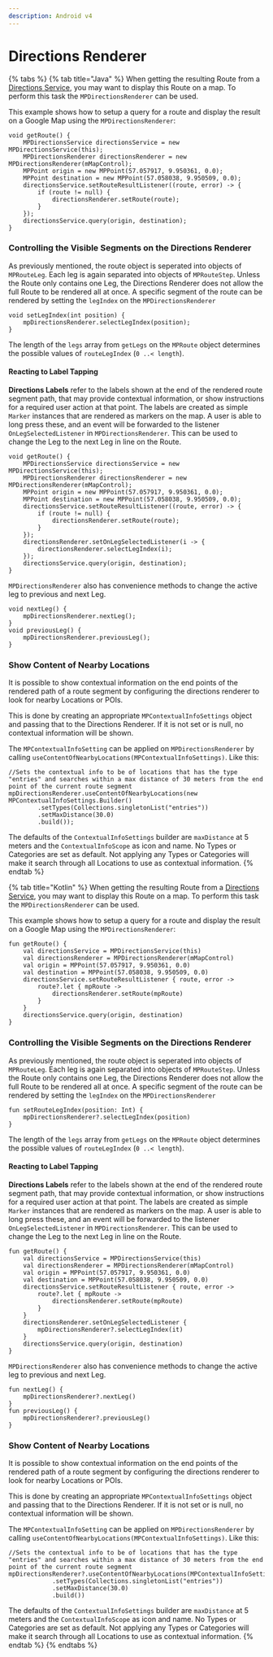```yaml
---
description: Android v4
---
```


# Directions Renderer

{% tabs %}
{% tab title="Java" %}
When getting the resulting Route from a [Directions Service](https://docs.mapsindoors.com/directions-service/), you may want to display this Route on a map. To perform this task the `MPDirectionsRenderer` can be used.

This example shows how to setup a query for a route and display the result on a Google Map using the `MPDirectionsRenderer`:

```
void getRoute() {
    MPDirectionsService directionsService = new MPDirectionsService(this);
    MPDirectionsRenderer directionsRenderer = new MPDirectionsRenderer(mMapControl);
    MPPoint origin = new MPPoint(57.057917, 9.950361, 0.0);
    MPPoint destination = new MPPoint(57.058038, 9.950509, 0.0);
    directionsService.setRouteResultListener((route, error) -> {
        if (route != null) {
            directionsRenderer.setRoute(route);
        }
    });
    directionsService.query(origin, destination);
}
```

### Controlling the Visible Segments on the Directions Renderer[​](https://docs.mapsindoors.com/directions-renderer#controlling-the-visible-segments-on-the-directions-renderer) <a href="#controlling-the-visible-segments-on-the-directions-renderer" id="controlling-the-visible-segments-on-the-directions-renderer"></a>

As previously mentioned, the route object is seperated into objects of `MPRouteLeg`. Each leg is again separated into objects of `MPRouteStep`. Unless the Route only contains one Leg, the Directions Renderer does not allow the full Route to be rendered all at once. A specific segment of the route can be rendered by setting the `legIndex` on the `MPDirectionsRenderer`

```
void setLegIndex(int position) {
    mpDirectionsRenderer.selectLegIndex(position);
}
```

The length of the `legs` array from `getLegs` on the `MPRoute` object determines the possible values of `routeLegIndex` (`0 ..< length`).

#### Reacting to Label Tapping[​](https://docs.mapsindoors.com/directions-renderer#reacting-to-label-tapping) <a href="#reacting-to-label-tapping" id="reacting-to-label-tapping"></a>

**Directions Labels** refer to the labels shown at the end of the rendered route segment path, that may provide contextual information, or show instructions for a required user action at that point. The labels are created as simple `Marker` instances that are rendered as markers on the map. A user is able to long press these, and an event will be forwarded to the listener `OnLegSelectedListener` in `MPDirectionsRenderer`. This can be used to change the Leg to the next Leg in line on the Route.

```
void getRoute() {
    MPDirectionsService directionsService = new MPDirectionsService(this);
    MPDirectionsRenderer directionsRenderer = new MPDirectionsRenderer(mMapControl);
    MPPoint origin = new MPPoint(57.057917, 9.950361, 0.0);
    MPPoint destination = new MPPoint(57.058038, 9.950509, 0.0);
    directionsService.setRouteResultListener((route, error) -> {
        if (route != null) {
            directionsRenderer.setRoute(route);
        }
    });
    directionsRenderer.setOnLegSelectedListener(i -> {
        directionsRenderer.selectLegIndex(i);
    });
    directionsService.query(origin, destination);
}
```

`MPDirectionsRenderer` also has convenience methods to change the active leg to previous and next Leg.

```
void nextLeg() {
    mpDirectionsRenderer.nextLeg();
}
void previousLeg() {
    mpDirectionsRenderer.previousLeg();
}
```

### Show Content of Nearby Locations[​](https://docs.mapsindoors.com/directions-renderer#show-content-of-nearby-locations) <a href="#show-content-of-nearby-locations" id="show-content-of-nearby-locations"></a>

It is possible to show contextual information on the end points of the rendered path of a route segment by configuring the directions renderer to look for nearby Locations or POIs.

This is done by creating an appropriate `MPContextualInfoSettings` object and passing that to the Directions Renderer. If it is not set or is null, no contextual information will be shown.

The `MPContextualInfoSetting` can be applied on `MPDirectionsRenderer` by calling `useContentOfNearbyLocations(MPContextualInfoSettings)`. Like this:

```
//Sets the contextual info to be of locations that has the type "entries" and searches within a max distance of 30 meters from the end point of the current route segment
mpDirectionsRenderer.useContentOfNearbyLocations(new MPContextualInfoSettings.Builder()
        .setTypes(Collections.singletonList("entries"))
        .setMaxDistance(30.0)
        .build());
```

The defaults of the `ContextualInfoSettings` builder are `maxDistance` at 5 meters and the `ContextualInfoScope` as icon and name. No Types or Categories are set as default. Not applying any Types or Categories will make it search through all Locations to use as contextual information.
{% endtab %}

{% tab title="Kotlin" %}
When getting the resulting Route from a [Directions Service](https://docs.mapsindoors.com/directions-service/), you may want to display this Route on a map. To perform this task the `MPDirectionsRenderer` can be used.

This example shows how to setup a query for a route and display the result on a Google Map using the `MPDirectionsRenderer`:

```
fun getRoute() {
    val directionsService = MPDirectionsService(this)
    val directionsRenderer = MPDirectionsRenderer(mMapControl)
    val origin = MPPoint(57.057917, 9.950361, 0.0)
    val destination = MPPoint(57.058038, 9.950509, 0.0)
    directionsService.setRouteResultListener { route, error ->
        route?.let { mpRoute ->
            directionsRenderer.setRoute(mpRoute)
        }
    }
    directionsService.query(origin, destination)
}
```

### Controlling the Visible Segments on the Directions Renderer[​](https://docs.mapsindoors.com/directions-renderer#controlling-the-visible-segments-on-the-directions-renderer-1) <a href="#controlling-the-visible-segments-on-the-directions-renderer-1" id="controlling-the-visible-segments-on-the-directions-renderer-1"></a>

As previously mentioned, the route object is seperated into objects of `MPRouteLeg`. Each leg is again separated into objects of `MPRouteStep`. Unless the Route only contains one Leg, the Directions Renderer does not allow the full Route to be rendered all at once. A specific segment of the route can be rendered by setting the `legIndex` on the `MPDirectionsRenderer`

```
fun setRouteLegIndex(position: Int) {
    mpDirectionsRenderer?.selectLegIndex(position)
}
```

The length of the `legs` array from `getLegs` on the `MPRoute` object determines the possible values of `routeLegIndex` (`0 ..< length`).

#### Reacting to Label Tapping[​](https://docs.mapsindoors.com/directions-renderer#reacting-to-label-tapping-1) <a href="#reacting-to-label-tapping-1" id="reacting-to-label-tapping-1"></a>

**Directions Labels** refer to the labels shown at the end of the rendered route segment path, that may provide contextual information, or show instructions for a required user action at that point. The labels are created as simple `Marker` instances that are rendered as markers on the map. A user is able to long press these, and an event will be forwarded to the listener `OnLegSelectedListener` in `MPDirectionsRenderer`. This can be used to change the Leg to the next Leg in line on the Route.

```
fun getRoute() {
    val directionsService = MPDirectionsService(this)
    val directionsRenderer = MPDirectionsRenderer(mMapControl)
    val origin = MPPoint(57.057917, 9.950361, 0.0)
    val destination = MPPoint(57.058038, 9.950509, 0.0)
    directionsService.setRouteResultListener { route, error ->
        route?.let { mpRoute ->
            directionsRenderer.setRoute(mpRoute)
        }
    }
    directionsRenderer.setOnLegSelectedListener {
        mpDirectionsRenderer?.selectLegIndex(it)
    }
    directionsService.query(origin, destination)
}
```

`MPDirectionsRenderer` also has convenience methods to change the active leg to previous and next Leg.

```
fun nextLeg() {
    mpDirectionsRenderer?.nextLeg()
}
fun previousLeg() {
    mpDirectionsRenderer?.previousLeg()
}
```

### Show Content of Nearby Locations[​](https://docs.mapsindoors.com/directions-renderer#show-content-of-nearby-locations-1) <a href="#show-content-of-nearby-locations-1" id="show-content-of-nearby-locations-1"></a>

It is possible to show contextual information on the end points of the rendered path of a route segment by configuring the directions renderer to look for nearby Locations or POIs.

This is done by creating an appropriate `MPContextualInfoSettings` object and passing that to the Directions Renderer. If it is not set or is null, no contextual information will be shown.

The `MPContextualInfoSetting` can be applied on `MPDirectionsRenderer` by calling `useContentOfNearbyLocations(MPContextualInfoSettings)`. Like this:

```
//Sets the contextual info to be of locations that has the type "entries" and searches within a max distance of 30 meters from the end point of the current route segment
mpDirectionsRenderer?.useContentOfNearbyLocations(MPContextualInfoSettings.Builder()
            .setTypes(Collections.singletonList("entries"))
            .setMaxDistance(30.0)
            .build())
```

The defaults of the `ContextualInfoSettings` builder are `maxDistance` at 5 meters and the `ContextualInfoScope` as icon and name. No Types or Categories are set as default. Not applying any Types or Categories will make it search through all Locations to use as contextual information.
{% endtab %}
{% endtabs %}

